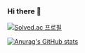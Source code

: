 ### Hi there 👋

<!--

- 🔭 I’m currently working on ...
- 🌱 I’m currently learning ...
- 👯 I’m looking to collaborate on ...
- 🤔 I’m looking for help with ...
- 💬 Ask me about ...
- 📫 How to reach me: ...
- 😄 Pronouns: ...
- ⚡ Fun fact: ...
-->

[![Solved.ac
프로필](http://mazassumnida.wtf/api/generate_badge?boj=ahnyoujin916)](https://solved.ac/ahnyoujin916)

[![Anurag's GitHub stats](https://github-readme-stats.vercel.app/api?username=anuu0916)](https://github.com/anuraghazra/github-readme-stats)
